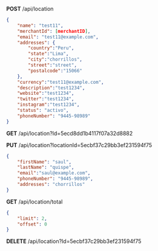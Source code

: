 
**POST**
/api/location
```json
{
	"name": "test11",
	"merchantId": [merchantID],
	"email": "test11@example.com",
	"addresses": {
		"country":"Peru",
		"state":"Lima",
		"city":"chorrillos",
		"street":"street",
		"postalcode":"15066"
	},
	"currency":"test11@example.com",
	"description":"test1234",
	"website":"test1234",
	"twitter":"test1234",
	"instagram":"test1234",
	"status": "activo",
	"phoneNumber": "9445-98989"
}
```

**GET**
/api/location?Id=5ecd8dd1b4117f07a32d8882

**PUT**
/api/location?locationId=5ecbf37c29bb3ef231594f75
```json
{
	"firstName": "saul",
	"lastName": "quispe",
	"email":"saul@example.com",
	"phoneNumber": "9445-98989",
	"addresses": "chorrillos"
}
```

**GET**
/api/location/total
```json
{
	"limit": 2,
	"offset": 0
}
```

**DELETE**
/api/location?Id=5ecbf37c29bb3ef231594f75


